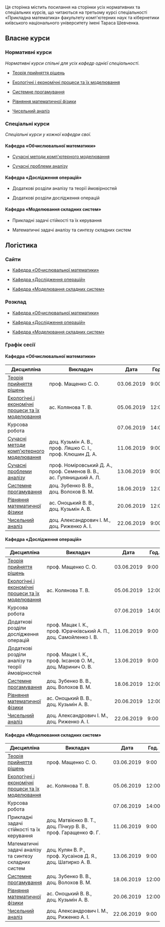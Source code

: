 Ця сторінка містить посилання на сторінки усіх нормативних та спеціальних курсів, що читаються на третьому курсі спеціальності &laquo;Прикладна математика&raquo; факультету комп'ютерних наук та кібернетики київського національного університету імені Тараса Шевченка.

## Власне курси

### Нормативні курси

_Нормативні курси спільні для усіх кафедр однієї спеціальності._

- [Теорія прийняття рішень](https://csc-knu.github.io/tpr/)

- [Екологічні і економічні процеси та їх моделювання](https://csc-knu.github.io/eco/)

- [Системне прогамування](https://csc-knu.github.io/sys-prog/)

- [Рівняння математичної фізики](https://csc-knu.github.io/mph/)

- [Чисельний аналіз](https://csc-knu.github.io/numerical-analysis/)

### Спеціальні курси

_Спеціальні курси у кожної кафедри свої._

#### Кафедра &laquo;Обчислювальної математики&raquo;

- [Сучасні методи комп'ютерного моделювання](https://csc-knu.github.io/gen/)

- [Сучасні проблеми аналізу](https://csc-knu.github.io/modern-analysis/)

#### Кафедра &laquo;Дослідження операцій&raquo;

- Додаткові розділи аналізу та теорії ймовірностей

- Додаткові розділи дослідження операцій

#### Кафедра &laquo;Моделювання складних систем&raquo;

- Прикладні задачі стійкості та їх керування

- Математичні задачі аналізу та синтезу складних систем

## Логістика

### Сайти

- [Кафедра &laquo;Обчислювальної математики&raquo;](http://om.univ.kiev.ua/ua/)

- [Кафедра &laquo;Дослідження операцій&raquo;](http://do.unicyb.kiev.ua/)

- [Кафедра &laquo;Моделювання складних систем&raquo;](http://mss.unicyb.kiev.ua/)

### Розклад

- [Кафедра &laquo;Обчислювальної математики&raquo;](https://mytimetable.live/schedule/OM-3)

- [Кафедра &laquo;Дослідження операцій&raquo;](https://mytimetable.live/schedule/DO-3)

- [Кафедра &laquo;Моделювання складних систем&raquo;](https://mytimetable.live/schedule/MSS-3)

### Графік сесії

#### Кафедра &laquo;Обчислювальної математики&raquo;

Дисципліна | Викладач | Дата | Год. | Ауд. | Контроль
---------- | -------- | ---- | ---- | ---- | --------
[Теорія прийняття рішень](https://csc-knu.github.io/tpr/) | проф.&nbsp;Мащенко&nbsp;С.&nbsp;О. | 03.06.2019 | 9:00 | 18 | залік
[Екологічні і економічні процеси та їх моделювання](https://csc-knu.github.io/eco/) | ас.&nbsp;Колянова&nbsp;Т.&nbsp;В. | 05.06.2019 | 12:00 | 42 | залік
Курсова робота | | 07.06.2019 | 14:00 | 1 | залік
[Сучасні методи комп'ютерного моделювання](https://csc-knu.github.io/gen/) | доц.&nbsp;Кузьмін&nbsp;А.&nbsp;В., проф.&nbsp;Ляшко&nbsp;С.&nbsp;І., проф.&nbsp;Клюшин&nbsp;Д.&nbsp;А. | 11.06.2019 | 9:00 | 308 | екзамен
[Сучасні проблеми аналізу](https://csc-knu.github.io/modern-analysis/) | проф.&nbsp;Номіровський&nbsp;Д.&nbsp;А., проф.&nbsp;Семенов&nbsp;В.&nbsp;В., ас.&nbsp;Гуляницький&nbsp;А.&nbsp;Л. | 13.06.2019 | 9:00 | 310 | екзамен
[Системне прогамування](https://csc-knu.github.io/sys-prog/) | доц.&nbsp;Зубенко&nbsp;В.&nbsp;В., доц.&nbsp;Волохов&nbsp;В.&nbsp;М. | 18.06.2019 | 12:00 | 306 | екзамен
[Рівняння математичної фізики](https://csc-knu.github.io/mph/) | ас.&nbsp;Оноцький&nbsp;В.&nbsp;В., доц.&nbsp;Кузьмін&nbsp;А.&nbsp;В. | 20.06.2019 | 12:00 | 221 | екзамен
[Чисельний аналіз](https://csc-knu.github.io/numerical-analysis/) | доц.&nbsp;Александрович&nbsp;І.&nbsp;М., доц.&nbsp;Риженко&nbsp;А.&nbsp;І. | 22.06.2019 | 9:00 | 221 | екзамен

#### Кафедра &laquo;Дослідження операцій&raquo;

Дисципліна | Викладач | Дата | Год. | Ауд. | Контроль
---------- | -------- | ---- | ---- | ---- | --------
[Теорія прийняття рішень](https://csc-knu.github.io/tpr/) | проф.&nbsp;Мащенко&nbsp;С.&nbsp;О. | 03.06.2019 | 9:00 | 18 | залік
[Екологічні і економічні процеси та їх моделювання](https://csc-knu.github.io/eco/) | ас.&nbsp;Колянова&nbsp;Т.&nbsp;В. | 05.06.2019 | 12:00 | 42 | залік
Курсова робота | | 07.06.2019 | 14:00 | 1 | залік
Додаткові розділи дослідження операцій | проф.&nbsp;Мацак&nbsp;І.&nbsp;К., проф.&nbsp;Юрачківський&nbsp;А.&nbsp;П., доц.&nbsp;Самойленко&nbsp;І.&nbsp;В. | 11.06.2019 | 9:00 | 305 | екзамен
Додаткові розділи аналізу та теорії ймовірностей | проф.&nbsp;Мацак&nbsp;І.&nbsp;К., проф.&nbsp;Іксанов&nbsp;О.&nbsp;М., доц.&nbsp;Маринич&nbsp;О.&nbsp;В. | 13.06.2019 | 9:00 | 305 | екзамен
[Системне прогамування](https://csc-knu.github.io/sys-prog/) | доц.&nbsp;Зубенко&nbsp;В.&nbsp;В., доц.&nbsp;Волохов&nbsp;В.&nbsp;М. | 18.06.2019 | 12:00 | 306 | екзамен
[Рівняння математичної фізики](https://csc-knu.github.io/mph/) | ас.&nbsp;Оноцький&nbsp;В.&nbsp;В., доц.&nbsp;Кузьмін&nbsp;А.&nbsp;В. | 20.06.2019 | 12:00 | 221 | екзамен
[Чисельний аналіз](https://csc-knu.github.io/numerical-analysis/) | доц.&nbsp;Александрович&nbsp;І.&nbsp;М., доц.&nbsp;Риженко&nbsp;А.&nbsp;І. | 22.06.2019 | 9:00 | 221 | екзамен

#### Кафедра &laquo;Моделювання складних систем&raquo;

Дисципліна | Викладач | Дата | Год. | Ауд. | Контроль
---------- | -------- | ---- | ---- | ---- | --------
[Теорія прийняття рішень](https://csc-knu.github.io/tpr/) | проф.&nbsp;Мащенко&nbsp;С.&nbsp;О. | 03.06.2019 | 9:00 | 18 | залік
[Екологічні і економічні процеси та їх моделювання](https://csc-knu.github.io/eco/) | ас.&nbsp;Колянова&nbsp;Т.&nbsp;В. | 05.06.2019 | 12:00 | 42 | залік
Курсова робота | | 07.06.2019 | 14:00 | 1 | залік
Прикладні задачі стійкості та їх керування | доц.&nbsp;Матвієнко&nbsp;В.&nbsp;Т., доц.&nbsp;Пічкур&nbsp;В.&nbsp;В., проф.&nbsp;Гаращенко&nbsp;Ф.&nbsp;Г. | 11.06.2019 | 9:00 | 410 | екзамен
Математичні задачі аналізу та синтезу складних систем | доц.&nbsp;Кулян&nbsp;В.&nbsp;Р., проф.&nbsp;Хусаінов&nbsp;Д.&nbsp;Я., доц.&nbsp;Шатирко&nbsp;А.&nbsp;В. | 13.06.2019 | 9:00 | 309 | екзамен
[Системне прогамування](https://csc-knu.github.io/sys-prog/) | доц.&nbsp;Зубенко&nbsp;В.&nbsp;В., доц.&nbsp;Волохов&nbsp;В.&nbsp;М. | 18.06.2019 | 12:00 | 306 | екзамен
[Рівняння математичної фізики](https://csc-knu.github.io/mph/) | ас.&nbsp;Оноцький&nbsp;В.&nbsp;В., доц.&nbsp;Кузьмін&nbsp;А.&nbsp;В. | 20.06.2019 | 12:00 | 221 | екзамен
[Чисельний аналіз](https://csc-knu.github.io/numerical-analysis/) | доц.&nbsp;Александрович&nbsp;І.&nbsp;М., доц.&nbsp;Риженко&nbsp;А.&nbsp;І. | 22.06.2019 | 9:00 | 221 | екзамен
